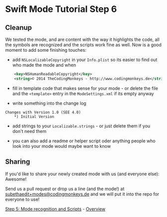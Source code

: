 # Swift Mode Tutorial Step 6
## Cleanup

We tested the mode, and are content with the way it highlights the code, all the symbols are recognized and the scripts work fine as well. 
Now is a good moment to add some finishing touches:

* add `NSLocalizableCopyright` in your `Info.plist` so its easier to find out who made the mode and when

```xml
	<key>NSHumanReadableCopyright</key>
	<string>© 2014 TheCodingMonkeys - http://www.codingmonkeys.de</string>
```

* fill in template code that makes sense for your mode - or delete the file and the `<template>` entry in the `ModeSettings.xml` if its empty anyway

* write something into the change log

```
Changes with Version 1.0 (SEE 4.0)
	*) Initial Version
```

* add strings to your `Localizable.strings` - or just delete them if you don't need them

* you can also add a readme or helper script oder anything people who look into your mode would maybe want to know


## Sharing

If you'd like to share your newly created mode with us (and everyone else): Awesome!

Send us a pull request or drop us a line (and the mode!) at [subethaedit+modes@codingmonkeys.de](mailto:subethaedit+modes@codingmonkeys.de?Subject=I%20wrote%20a%20mode%20for%20...) and we will put it into the repo for everyone to use!



<!-- Tutorial Navigation -->
[Step 5: Mode recognition and Scripts](../SwiftModeStep5) - [Overview](..) <!-- - There is no step 7 --><!-- [Step 7](../SwiftModeStep7) -->
